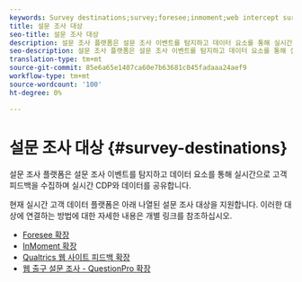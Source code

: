 ```yaml
---
keywords: Survey destinations;survey;foresee;inmoment;web intercept surveys;qualtrics
title: 설문 조사 대상
seo-title: 설문 조사 대상
description: 설문 조사 플랫폼은 설문 조사 이벤트를 탐지하고 데이터 요소를 통해 실시간으로 고객 피드백을 수집하며 실시간 CDP와 데이터를 공유합니다.
seo-description: 설문 조사 플랫폼은 설문 조사 이벤트를 탐지하고 데이터 요소를 통해 실시간으로 고객 피드백을 수집하며 실시간 CDP와 데이터를 공유합니다.
translation-type: tm+mt
source-git-commit: 85e6a65e1407ca60e7b63681c045fadaaa24aef9
workflow-type: tm+mt
source-wordcount: '100'
ht-degree: 0%

---
```



# 설문 조사 대상 {#survey-destinations}

설문 조사 플랫폼은 설문 조사 이벤트를 탐지하고 데이터 요소를 통해 실시간으로 고객 피드백을 수집하며 실시간 CDP와 데이터를 공유합니다.

현재 실시간 고객 데이터 플랫폼은 아래 나열된 설문 조사 대상을 지원합니다. 이러한 대상에 연결하는 방법에 대한 자세한 내용은 개별 링크를 참조하십시오.

- [Foresee 확장](./foresee.md)
- [InMoment 확장](./inmoment.md)
- [Qualtrics 웹 사이트 피드백 확장](./qualtrics.md)
- [웹 출구 설문 조사 - QuestionPro 확장](./web-intercept-surveys.md)
